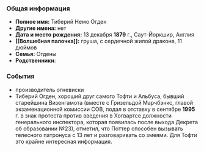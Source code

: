 ### Общая информация
- **Полное имя:** Тиберий Немо Огден
- **Другие имена:** нет
- **Дата и место рождения:** 13 декабря **1879** г., Саут-Йоркшир, Англия
- **[[Волшебная палочка]]:** груша, с сердечной жилой дракона, 11 дюймов
- **Семья:** Огдены
- **Родственники**:

### События
- производитель огневиски
- Тиберий Огден, хороший друг самого Тофти и Альбуса, бывший старейшина Визенгамота (вместе с Гризельдой Марчбэнкс, главой экзаменационной комиссии СОВ, подал в отставку в сентябре **1995** г. в знак протеста против введения в Хогвартсе должности генерального инспектора, которая появилась после выхода Декрета об образовании №23), отметил, что Поттер способен вызывать телесного патронуса с 13 лет и разговаривать со змеями. Для Тофти это крайне интересная информация.
